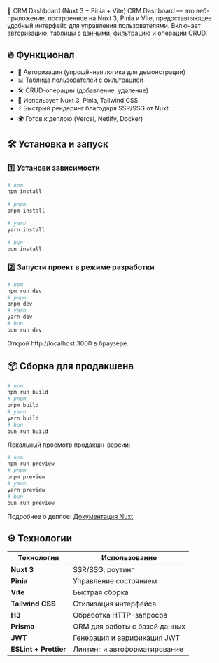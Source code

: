 🚀 CRM Dashboard (Nuxt 3 + Pinia + Vite)
CRM Dashboard — это веб-приложение, построенное на Nuxt 3, Pinia и Vite, предоставляющее удобный интерфейс для управления пользователями.
Включает авторизацию, таблицы с данными, фильтрацию и операции CRUD.

## 🔥 Функционал
- 🔑 Авторизация (упрощённая логика для демонстрации)
- 📊 Таблица пользователей с фильтрацией
- 🛠 CRUD-операции (добавление, удаление)
- 🎨 Использует Nuxt 3, Pinia, Tailwind CSS
- ⚡ Быстрый рендеринг благодаря SSR/SSG от Nuxt
- 🌍 Готов к деплою (Vercel, Netlify, Docker)


## 🛠 Установка и запуск

### 1️⃣ Установи зависимости
```bash
# npm
npm install

# pnpm
pnpm install

# yarn
yarn install

# bun
bun install
```

### 2️⃣ Запусти проект в режиме разработки
```bash
# npm
npm run dev
# pnpm
pnpm dev
# yarn
yarn dev
# bun
bun run dev
```
Открой http://localhost:3000 в браузере.

## 📦 Сборка для продакшена
```bash
# npm
npm run build
# pnpm
pnpm build
# yarn
yarn build
# bun
bun run build
```

Локальный просмотр продакшн-версии:
```bash
# npm
npm run preview
# pnpm
pnpm preview
# yarn
yarn preview
# bun
bun run preview
```

Подробнее о деплое: [Документация Nuxt](https://nuxt.com/docs/getting-started/deployment)

## ⚙️ Технологии

| Технология          | Использование               |
|---------------------|-----------------------------|
| **Nuxt 3**          | SSR/SSG, роутинг            |
| **Pinia**           | Управление состоянием       |
| **Vite**            | Быстрая сборка              |
| **Tailwind CSS**    | Стилизация интерфейса      |
| **H3**              | Обработка HTTP-запросов    |
| **Prisma**          | ORM для работы с базой данных |
| **JWT**    | Генерация и верификация JWT |
| **ESLint + Prettier** | Линтинг и автоформатирование |